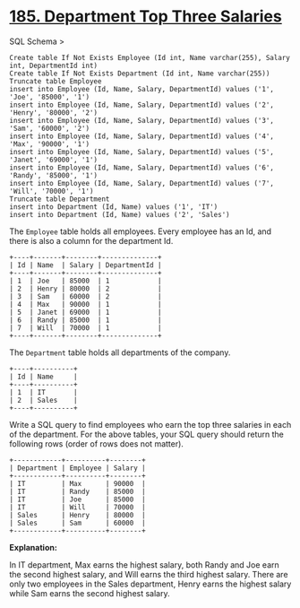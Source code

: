 # [185. Department Top Three Salaries](https://leetcode.com/problems/department-top-three-salaries/)

SQL Schema >

    Create table If Not Exists Employee (Id int, Name varchar(255), Salary int, DepartmentId int)
    Create table If Not Exists Department (Id int, Name varchar(255))
    Truncate table Employee
    insert into Employee (Id, Name, Salary, DepartmentId) values ('1', 'Joe', '85000', '1')
    insert into Employee (Id, Name, Salary, DepartmentId) values ('2', 'Henry', '80000', '2')
    insert into Employee (Id, Name, Salary, DepartmentId) values ('3', 'Sam', '60000', '2')
    insert into Employee (Id, Name, Salary, DepartmentId) values ('4', 'Max', '90000', '1')
    insert into Employee (Id, Name, Salary, DepartmentId) values ('5', 'Janet', '69000', '1')
    insert into Employee (Id, Name, Salary, DepartmentId) values ('6', 'Randy', '85000', '1')
    insert into Employee (Id, Name, Salary, DepartmentId) values ('7', 'Will', '70000', '1')
    Truncate table Department
    insert into Department (Id, Name) values ('1', 'IT')
    insert into Department (Id, Name) values ('2', 'Sales')

The `Employee` table holds all employees. Every employee has an Id, and there is also a column for the department Id.

    +----+-------+--------+--------------+
    | Id | Name  | Salary | DepartmentId |
    +----+-------+--------+--------------+
    | 1  | Joe   | 85000  | 1            |
    | 2  | Henry | 80000  | 2            |
    | 3  | Sam   | 60000  | 2            |
    | 4  | Max   | 90000  | 1            |
    | 5  | Janet | 69000  | 1            |
    | 6  | Randy | 85000  | 1            |
    | 7  | Will  | 70000  | 1            |
    +----+-------+--------+--------------+

The `Department` table holds all departments of the company.

    +----+----------+
    | Id | Name     |
    +----+----------+
    | 1  | IT       |
    | 2  | Sales    |
    +----+----------+

Write a SQL query to find employees who earn the top three salaries in each of the department. For the above tables, your SQL query should return the following rows (order of rows does not matter).

    +------------+----------+--------+
    | Department | Employee | Salary |
    +------------+----------+--------+
    | IT         | Max      | 90000  |
    | IT         | Randy    | 85000  |
    | IT         | Joe      | 85000  |
    | IT         | Will     | 70000  |
    | Sales      | Henry    | 80000  |
    | Sales      | Sam      | 60000  |
    +------------+----------+--------+

**Explanation:**

In IT department, Max earns the highest salary, both Randy and Joe earn the second highest salary, and Will earns the third highest salary. There are only two employees in the Sales department, Henry earns the highest salary while Sam earns the second highest salary.
